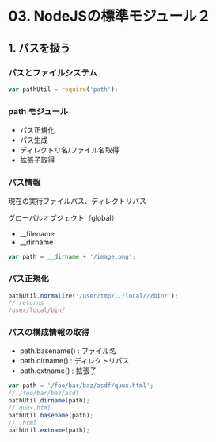 # 03. NodeJSの標準モジュール２
## 1. パスを扱う
### パスとファイルシステム
```js
var pathUtil = require('path');
```
### path モジュール
* パス正規化
* パス生成
* ディレクトリ名/ファイル名取得
* 拡張子取得
### パス情報
現在の実行ファイルパス、ディレクトリパス

グローバルオブジェクト（global）
* __filename
* __dirname
```js
var path = __dirname + '/image.png';
```
### パス正規化
```js
pathUtil.normalize('/user/tmp/../local///bin/');
// returns
/user/local/bin/
```
### パスの構成情報の取得
* path.basename() : ファイル名
* path.dirname() : ディレクトリパス
* path.extname() : 拡張子
```js
var path = '/foo/bar/baz/asdf/quux.html';
// /foo/bar/baz/asdf
pathUtil.dirname(path);
// quux.html
pathUtil.basename(path);
// .html
pathUtil.extname(path);
```